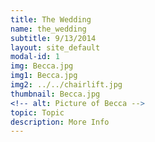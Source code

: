 ```yaml
---
title: The Wedding
name: the_wedding
subtitle: 9/13/2014
layout: site_default
modal-id: 1
img: Becca.jpg
img1: Becca.jpg
img2: ../../chairlift.jpg
thumbnail: Becca.jpg
<!-- alt: Picture of Becca -->
topic: Topic
description: More Info
---
```

